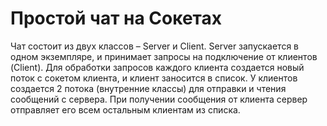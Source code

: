 # Простой чат на Сокетах

Чат состоит из двух классов – Server и Client. Server запускается в одном экземпляре, и принимает запросы на подключение от клиентов (Client). Для обработки запросов каждого клиента создается новый поток с сокетом клиента, и клиент заносится в список. У клиентов создается 2 потока (внутренние классы) для отправки и чтения сообщений с сервера. При получении сообщения от клиента сервер отправляет его всем остальным клиентам из списка.
